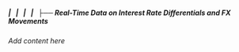 ##### |   |   |   |   ├── Real-Time Data on Interest Rate Differentials and FX Movements

*Add content here*